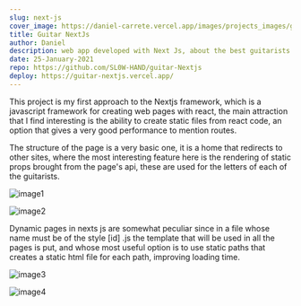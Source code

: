```yaml
---
slug: next-js
cover_image: https://daniel-carrete.vercel.app/images/projects_images/guitar_nextjs/page3.jpg
title: Guitar NextJs
author: Daniel
description: web app developed with Next Js, about the best guitarists
date: 25-January-2021
repo: https://github.com/SL0W-HAND/guitar-Nextjs
deploy: https://guitar-nextjs.vercel.app/
---
```


This project is my first approach to the Nextjs framework, which is a javascript framework for creating web pages with react, the main attraction that I find interesting is the ability to create static files from react code, an option that gives a very good performance to mention routes.

The structure of the page is a very basic one, it is a home that redirects to other sites, where the most interesting feature here is the rendering of static props brought from the page's api, these are used for the letters of each of the guitarists.

![image1](https://daniel-carrete.vercel.app/images/projects_images/guitar_nextjs/page3.jpg)

![image2](https://daniel-carrete.vercel.app/images/projects_images/guitar_nextjs/page4.png)

Dynamic pages in nexts js are somewhat peculiar since in a file whose name must be of the style [id] .js the template that will be used in all the pages is put, and whose most useful option is to use static paths that creates a static html file for each path, improving loading time.

![image3](https://daniel-carrete.vercel.app/images/projects_images/guitar_nextjs/page1.jpg)

![image4](https://daniel-carrete.vercel.app/images/projects_images/guitar_nextjs/page2.jpg)

